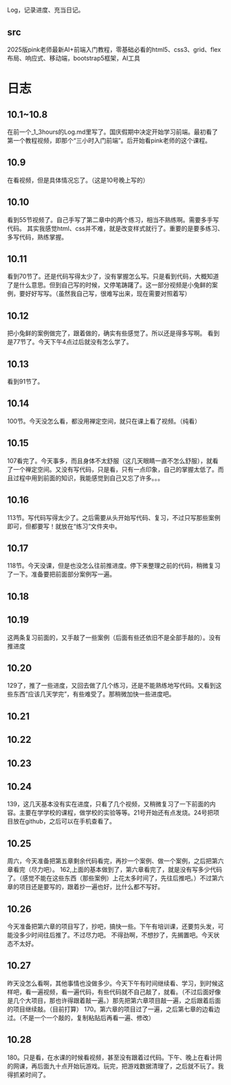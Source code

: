 # 
Log，记录进度、充当日记。
## src
2025版pink老师最新AI+前端入门教程，零基础必看的html5、css3、grid、flex布局、响应式、移动端，bootstrap5框架，AI工具

# 日志
## 10.1~10.8
在前一个_1_3hours的Log.md里写了。国庆假期中决定开始学习前端。最初看了第一个教程视频，即那个“三小时入门前端”。后开始看pink老师的这个课程。
## 10.9
在看视频，但是具体情况忘了。（这是10号晚上写的）
## 10.10
看到55节视频了。自己手写了第二章中的两个练习，相当不熟练啊。需要多手写代码。
其实我感觉html、css并不难，就是改变样式就行了。重要的是要多练习、多写代码，熟练掌握。
## 10.11
看到70节了。还是代码写得太少了，没有掌握怎么写。只是看到代码，大概知道了是什么意思。但到自己写的时候，又停笔踌躇了。这一部分视频是小兔鲜的案例，要好好写写。（虽然我自己写，很难写出来，现在需要对照着写）
## 10.12
把小兔鲜的案例做完了，跟着做的，确实有些感觉了。所以还是得多写啊。
看到是77节了。今天下午4点过后就没有怎么学了。
## 10.13
看到91节了。
## 10.14
100节。今天没怎么看，都没用禅定空间，就只在课上看了视频。（纯看）
## 10.15
107看完了。今天事多，而且身体不太舒服（这几天眼睛一直不怎么舒服），就看了一个禅定空间。又没有写代码，只是看，只有一点印象，自己的掌握太低了。而且过程中用到前面的知识，我能感觉到自己又忘了许多。。。
## 10.16
113节。写代码写得太少了。之后需要从头开始写代码、复习，不过只写那些案例即可，但都要写！就放在“练习”文件夹中。
## 10.17
118节。今天没课，但是也没怎么往前推进度。停下来整理之前的代码，稍微复习了一下。准备要把前面部分案例写一遍。
## 10.18
## 10.19
这两条复习前面的，又手敲了一些案例（后面有些还依旧不是全部手敲的）。没有推进度
## 10.20
129了，推了一些进度，又回去做了几个练习，还是不能熟练地写代码。又看到这些东西“应该几天学完”，有些难受了。那稍微加快一些进度吧。
## 10.21
## 10.22
## 10.23
## 10.24
139，这几天基本没有实在进度，只看了几个视频，又稍微复习了一下前面的内容。主要在学学校的课程，做学校的实验等等。21号开始还有点发烧。24号把项目放在github，之后可以在手机查看了。
## 10.25
周六，今天准备把第五章剩余代码看完，再抄一个案例、做一个案例，之后把第六章看完（尽力吧）。
162,上面的基本做到了，第六章看完了，就是没有写多少代码了。（感觉不能在这些东西（那些案例）上花太多时间了，先往后推吧。）不过第六章的项目还是要写的，跟着抄一遍也好，比什么都不写好。
## 10.26
今天准备把第六章的项目写了，抄吧，搞快一些。下午有培训课，还要剪头发，可能没多少时间往后推了。不过尽力吧。
不得劲啊，不想抄了，先搁置吧。今天状态不太好。
## 10.27
昨天没怎么看啊，其他事情也没做多少。今天下午有时间继续看、学习，到时候这样吧，看一遍视频，看一遍代码，有些代码就不自己敲了，就看。（不过后面好像是几个大项目，那也许得跟着敲一遍。）那先把第六章项目敲一遍，之后跟着后面的项目继续敲。（目前打算）
170。第六章的项目过了一遍，之后第七章的边看边过。（不是一个一个敲的，复制粘贴后再看一遍、修改）
## 10.28
180。只是看，在水课的时候看视频，甚至没有跟着过代码。下午、晚上在看计网的网课，再后面九十点开始玩游戏。玩完，把游戏数据清理了，之后就不玩了。我得抓紧时间了。